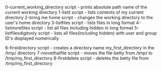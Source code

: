 0-current_working_directory script - prints absolute path name of the current working directory
1-listit script - lists contents of my current directory
2-bring me home script - changes the working directory to the user's home directory
3-listfiles script - lists files in long format
4-listmorefiles script - list all files including hidden in long format
5-listfilesdigitonly script - lists all files(including hidden) with user and group ID's displayed numerically

6-firstdirectory script - creates a directory name my_first_directory in the /tmp/ directory
7-movethatfile script - moves the file betty from /tmp/ to /tmp/my_first_directory
8-firstdelete script - deletes the betty file from /tmp/my_first_directory
